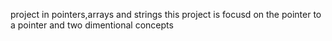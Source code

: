 project in pointers,arrays and strings
this project is focusd on the pointer to a pointer and two dimentional concepts
